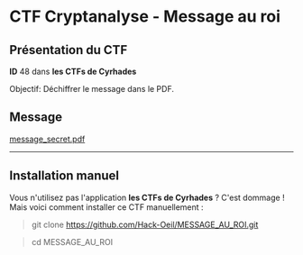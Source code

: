 # CTF Cryptanalyse - Message au roi

## Présentation du CTF 
**ID** 48 dans **les CTFs de Cyrhades**

Objectif: Déchiffrer le message dans le PDF.



## Message
[message_secret.pdf](message_secret.pdf)

-----------

## Installation manuel
Vous n'utilisez pas l'application **les CTFs de Cyrhades** ? C'est dommage !
Mais voici comment installer ce CTF manuellement :

> git clone https://github.com/Hack-Oeil/MESSAGE_AU_ROI.git

> cd MESSAGE_AU_ROI
